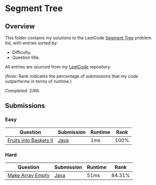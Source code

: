 # Segment Tree

## Overview
This folder contains my solutions to the LeetCode [Segment Tree](https://leetcode.com/problem-list/segment-tree/) problem list,
with entries sorted by:
- Difficulty.
- Question title.

All entries are sourced from my [LeetCode](https://github.com/shumarb/leetcode) repository.

(*Note*: Rank indicates the percentage of submissions that my code outperforms in terms of runtime.)

Completed: 2/66.

## Submissions
### Easy
| Question                                                                                    | Submission                                                                                  | Runtime | Rank |
|---------------------------------------------------------------------------------------------|---------------------------------------------------------------------------------------------|---------|------|
| [Fruits into Baskets II](https://leetcode.com/problems/fruits-into-baskets-ii/description/) | [Java](https://github.com/shumarb/leetcode/blob/main/submissions/FruitsIntoBasketsTwo.java) | 1ms     | 100% |

### Hard
| Question                                                                                                                                       | Submission                                                                                                         | Runtime | Rank   |
|------------------------------------------------------------------------------------------------------------------------------------------------|--------------------------------------------------------------------------------------------------------------------|---------|--------|
| [Make Array Empty](https://leetcode.com/problems/make-array-empty/description/)                                                                | [Java](https://github.com/shumarb/leetcode/blob/main/submissions/MakeArrayEmpty.java)                              | 51ms    | 84.31% |
